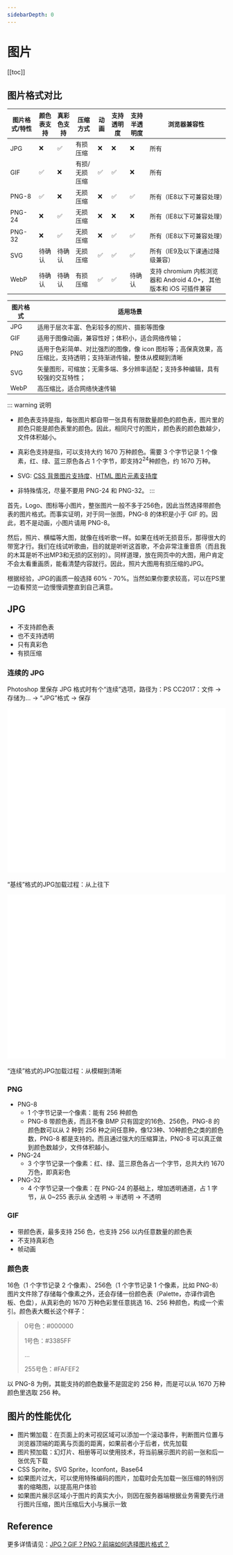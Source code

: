 ```yaml
---
sidebarDepth: 0
---
```


# 图片

[[toc]]

## 图片格式对比

| 图片格式/特性 | 颜色表支持 | 真彩色支持 | 压缩方式      | 动画 | 支持透明度 | 支持半透明度 | 浏览器兼容性                                                        |
| ------------- | ---------- | ---------- | ------------- | ---- | ---------- | ------------ | ------------------------------------------------------------------- |
| JPG           | ❌          | ✅          | 有损压缩      | ❌    | ❌          | ❌            | 所有                                                                |
| GIF           | ✅          | ❌          | 有损/无损压缩 | ✅    | ✅          | ❌            | 所有                                                                |
| PNG-8         | ✅          | ❌          | 无损压缩      | ❌    | ✅          | ✅            | 所有（IE8以下可兼容处理）                                           |
| PNG-24        | ❌          | ✅          | 无损压缩      | ❌    | ❌          | ❌            | 所有（IE8以下可兼容处理）                                           |
| PNG-32        | ❌          | ✅          | 无损压缩      | ❌    | ✅          | ✅            | 所有（IE8以下可兼容处理）                                           |
| SVG           | 待确认     | 待确认     | 无损压缩      | ✅    | ✅          | ✅            | 所有（IE9及以下课通过降级兼容）                                     |
| WebP          | 待确认     | 待确认     | 有损压缩      | ✅    | ✅          | 待确认       | 支持 chromium 内核浏览器和 Android 4.0+， 其他版本和 iOS 可插件兼容 |

| 图片格式 | 适用场景                                                                                                       |
| -------- | -------------------------------------------------------------------------------------------------------------- |
| JPG      | 适用于层次丰富、色彩较多的照片、摄影等图像                                                                     |
| GIF      | 适用于图像动画，兼容性好；体积小，适合网络传输；                                                               |
| PNG      | 适用于色彩简单、对比强烈的图像，像 icon 图标等；高保真效果，高压缩比，支持透明；支持渐进传输，整体从模糊到清晰 |
| SVG      | 矢量图形，可缩放；无需多端、多分辨率适配；支持多种编辑，具有较强的交互特性；                                   |
| WebP     | 高压缩比，适合网络快速传输                                                                                     |

::: warning 说明

- 颜色表支持是指，每张图片都自带一张具有有限数量颜色的颜色表，图片里的颜色只能是颜色表里的颜色。因此，相同尺寸的图片，颜色表的颜色数越少，文件体积越小。
- 真彩色支持是指，可以支持大约 1670 万种颜色。需要 3 个字节记录 1 个像素，红、绿、蓝三原色各占 1 个字节，即支持2<sup>24</sup>种颜色，约 1670 万种。

- SVG: [CSS 背景图片支持度](https://caniuse.com/#feat=svg-css)、[HTML 图片元素支持度](https://caniuse.com/#feat=svg-img)
- 非特殊情况，尽量不要用 PNG-24 和 PNG-32。
:::

首先，Logo、图标等小图片，整张图片一般不多于256色，因此当然选择带颜色表的图片格式。而事实证明，对于同一张图，PNG-8 的体积是小于 GIF 的。因此，若不是动画，小图片请用 PNG-8。

然后，照片、横幅等大图，就像在线听歌一样。如果在线听无损音乐，那得很大的带宽才行。我们在线试听歌曲，目的就是听听这首歌，不会非常注重音质（而且我的木耳是听不出MP3和无损的区别的）。同样道理，放在网页中的大图，用户肯定不会太看重画质，能看清楚内容就行。因此，照片大图用有损压缩的JPG。

根据经验，JPG的画质一般选择 60% - 70%。当然如果你要求较高，可以在PS里一边看预览一边慢慢调整直到自己满意。

## JPG

- 不支持颜色表
- 也不支持透明
- 只有真彩色
- 有损压缩

### 连续的 JPG

Photoshop 里保存 JPG 格式时有个“连续”选项，路径为：PS CC2017：文件 → 存储为... → “JPG”格式 → 保存

![“基线”格式的JPG加载过程：从上往下](./img/baseline-jpg.gif)

“基线”格式的JPG加载过程：从上往下

![“连续”格式的JPG加载过程：从模糊到清晰](./img/continuous-jpg.gif)

“连续”格式的JPG加载过程：从模糊到清晰

### PNG

- PNG-8
  - 1 个字节记录一个像素：能有 256 种颜色
  - PNG-8 带颜色表，而且不像 BMP 只有固定的16色、256色，PNG-8 的颜色数可以从 2 种到 256 种之间任意种，像123种、10种颜色之类的颜色数，PNG-8 都是支持的。而且通过强大的压缩算法，PNG-8 可以真正做到颜色数越少，文件体积越小。
- PNG-24
  - 3 个字节记录一个像素：红、绿、蓝三原色各占一个字节，总共大约 1670 万色，即真彩色
- PNG-32
  - 4 个字节记录一个像素：在 PNG-24 的基础上，增加透明通道，占 1 字节，从 0~255 表示从 全透明 -> 半透明 -> 不透明

### GIF

- 带颜色表，最多支持 256 色，也支持 256 以内任意数量的颜色表
- 不支持真彩色
- 帧动画

### 颜色表

16色（1 个字节记录 2 个像素）、256色（1 个字节记录 1 个像素，比如 PNG-8）图片文件除了存储每个像素之外，还会存储一份颜色表（Palette，亦译作调色板、色盘），从真彩色的 1670 万种色彩里任意挑选 16、256 种颜色，构成一个索引。颜色表大概长这个样子：

> 0号色：#000000
>
> 1号色：#3385FF
>
> ...
>
> 255号色：#FAFEF2

以 PNG-8 为例，其能支持的颜色数量不是固定的 256 种，而是可以从 1670 万种颜色里选取 256 种。

## 图片的性能优化

- 图片懒加载：在页面上的未可视区域可以添加一个滚动事件，判断图片位置与浏览器顶端的距离与页面的距离，如果前者小于后者，优先加载
- 图片预加载：幻灯片、相册等可以使用技术，将当前展示图片的前一张和后一张优先下载
- CSS Sprite，SVG Sprite，Iconfont，Base64
- 如果图片过大，可以使用特殊编码的图片，加载时会先加载一张压缩的特别厉害的缩略图，以提高用户体验
- 如果图片展示区域小于图片的真实大小，则因在服务器端根据业务需要先行进行图片压缩，图片压缩后大小与展示一致

## Reference

更多详情请见：[JPG？GIF？PNG？前端如何选择图片格式？](https://www.jianshu.com/p/ab96bf20f90e)

